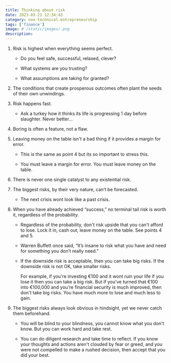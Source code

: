```yaml
---
title: Thinking about risk
date: 2023-03-21 12:34:43
category: non-technical.entrepreneurship
tags: ['finance']
image: # /static/images/.png
description:
---
```


1. Risk is highest when everything seems perfect.

   - Do you feel safe, successful, relaxed, clever?

   - What systems are you trusting?

   - What assumptions are taking for granted?

2. The conditions that create prosperous outcomes often plant the seeds of their own unwindings.

3. Risk happens fast.

   - Ask a turkey how it thinks its life is progressing 1 day before slaughter. Never better...

4. Boring is often a feature, not a flaw.

5. Leaving money on the table isn't a bad thing if it provides a margin for error.

   - This is the same as point 4 but its so important to stress this.

   - You must leave a margin for error. You must leave money on the table.

6. There is never one single catalyst to any existential risk.

7. The biggest risks, by their very nature, can’t be forecasted.

   - The next crisis wont look like a past crisis.

8. When you have already achieved “success,” no terminal tail risk is worth it, regardless of the
   probability.

   - Regardless of the probability, don't risk upside that you can't afford to lose. Lock it in,
     cash out, leave money on the table. See points 4 and 5.
   - Warren Buffett once said, “It’s insane to risk what you have and need for something you don’t
     really need.”
   - If the downside risk is acceptable, then you can take big risks. If the downside risk is not
     OK, take smaller risks.

     For example, if you're investing €100 and it wont ruin your life if you lose it then you can
     take a big risk. But if you've turned that €100 into €100,000 and you're financial security is
     much improved, then don't take big risks. You have much more to lose and much less to gain.

9. The biggest risks always look obvious in hindsight, yet we never catch them beforehand.

   - You will be blind to your blindness, you cannot know what you don't know. But you can work hard
     and take rest.

   - You can do diligent research and take time to reflect. If you know your thoughts and actions
     aren't clouded by fear or greed, and you were not compelled to make a rushed decision, then
     accept that you did your best.
